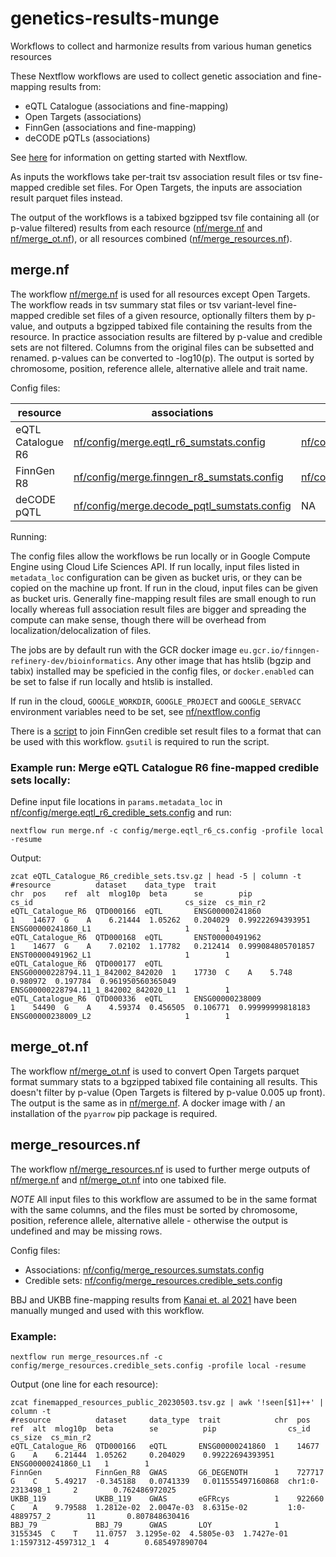 # genetics-results-munge
Workflows to collect and harmonize results from various human genetics resources


These Nextflow workflows are used to collect genetic association and fine-mapping results from:

- eQTL Catalogue (associations and fine-mapping)
- Open Targets (associations)
- FinnGen (associations and fine-mapping)
- deCODE pQTLs (associations)

See [here](https://www.nextflow.io/docs/latest/getstarted.html) for information on getting started with Nextflow.

As inputs the workflows take per-trait tsv association result files or tsv fine-mapped credible set files. For Open Targets, the inputs are association result parquet files instead.

The output of the workflows is a tabixed bgzipped tsv file containing all (or p-value filtered) results from each resource ([nf/merge.nf](nf/merge.nf) and [nf/merge_ot.nf](nf/merge_ot.nf)), or all resources combined ([nf/merge_resources.nf](nf/merge_resources.nf)).

## merge.nf

The workflow [nf/merge.nf](nf/merge.nf) is used for all resources except Open Targets. The workflow reads in tsv summary stat files or tsv variant-level fine-mapped credible set files of a given resource, optionally filters them by p-value, and outputs a bgzipped tabixed file containing the results from the resource. In practice association results are filtered by p-value and credible sets are not filtered. Columns from the original files can be subsetted and renamed. p-values can be converted to -log10(p). The output is sorted by chromosome, position, reference allele, alternative allele and trait name.

Config files:

| resource | associations | credible sets |
| --- | --- | --- |
| eQTL Catalogue R6 | [nf/config/merge.eqtl_r6_sumstats.config](nf/config/merge.eqtl_r6_sumstats.config) | [nf/config/merge.eqtl_r6_credible_sets.config](nf/config/merge.eqtl_r6_credible_sets.config) |
| FinnGen R8 | [nf/config/merge.finngen_r8_sumstats.config](nf/config/merge.finngen_r8_sumstats.config) | [nf/config/merge.finngen_r8_credible_sets.config](nf/config/merge.finngen_r8_credible_sets.config) |
| deCODE pQTL | [nf/config/merge.decode_pqtl_sumstats.config](nf/config/merge.decode_pqtl_sumstats.config) | NA |

Running:

The config files allow the workflows be run locally or in Google Compute Engine using Cloud Life Sciences API. If run locally, input files listed in `metadata_loc` configuration can be given as bucket uris, or they can be copied on the machine up front. If run in the cloud, input files can be given as bucket uris. Generally fine-mapping result files are small enough to run locally whereas full association result files are bigger and spreading the compute can make sense, though there will be overhead from localization/delocalization of files.

The jobs are by default run with the GCR docker image `eu.gcr.io/finngen-refinery-dev/bioinformatics`. Any other image that has htslib (bgzip and tabix) installed may be speficied in the config files, or `docker.enabled` can be set to false if run locally and htslib is installed.

If run in the cloud, `GOOGLE_WORKDIR`, `GOOGLE_PROJECT` and `GOOGLE_SERVACC` environment variables need to be set, see [nf/nextflow.config](nf/nextflow.config)

There is a [script](scripts/munge_fg_credsets.sh) to join FinnGen credible set result files to a format that can be used with this workflow. `gsutil` is required to run the script.

### Example run: Merge eQTL Catalogue R6 fine-mapped credible sets locally:

Define input file locations in `params.metadata_loc` in [nf/config/merge.eqtl_r6_credible_sets.config](nf/config/merge.eqtl_r6_credible_sets.config) and run:

```
nextflow run merge.nf -c config/merge.eqtl_r6_cs.config -profile local -resume
```

Output:

```
zcat eQTL_Catalogue_R6_credible_sets.tsv.gz | head -5 | column -t
#resource          dataset    data_type  trait                               chr  pos    ref  alt  mlog10p  beta      se        pip                cs_id                                  cs_size  cs_min_r2
eQTL_Catalogue_R6  QTD000166  eQTL       ENSG00000241860                     1    14677  G    A    6.21444  1.05262   0.204029  0.99222694393951   ENSG00000241860_L1                     1        1
eQTL_Catalogue_R6  QTD000168  eQTL       ENST00000491962                     1    14677  G    A    7.02102  1.17782   0.212414  0.999084805701857  ENST00000491962_L1                     1        1
eQTL_Catalogue_R6  QTD000177  eQTL       ENSG00000228794.11_1_842002_842020  1    17730  C    A    5.748    0.980972  0.197784  0.961950560365049  ENSG00000228794.11_1_842002_842020_L1  1        1
eQTL_Catalogue_R6  QTD000336  eQTL       ENSG00000238009                     1    54490  G    A    4.59374  0.456505  0.106771  0.99999999818183   ENSG00000238009_L2                     1        1
```

## merge_ot.nf

The workflow [nf/merge_ot.nf](nf/merge_ot.nf) is used to convert Open Targets parquet format summary stats to a bgzipped tabixed file containing all results. This doesn't filter by p-value (Open Targets is filtered by p-value 0.005 up front). The output is the same as in [nf/merge.nf](nf/merge.nf). A docker image with / an installation of the `pyarrow` pip package is required.

## merge_resources.nf

The workflow [nf/merge_resources.nf](nf/merge_resources.nf) is used to further merge outputs of [nf/merge.nf](merge.nf) and [nf/merge_ot.nf](merge_ot.nf) into one tabixed file.

*NOTE* All input files to this workflow are assumed to be in the same format with the same columns, and the files must be sorted by chromosome, position, reference allele, alternative allele - otherwise the output is undefined and may be missing rows.

Config files:

- Associations: [nf/config/merge_resources.sumstats.config](nf/config/merge_resources.sumstats.config)
- Credible sets: [nf/config/merge_resources.credible_sets.config](nf/config/merge_resources.credible_sets.config)

BBJ and UKBB fine-mapping results from [Kanai et. al 2021](https://www.medrxiv.org/content/10.1101/2021.09.03.21262975v1) have been manually munged and used with this workflow.

### Example:

```
nextflow run merge_resources.nf -c config/merge_resources.credible_sets.config -profile local -resume
```

Output (one line for each resource):

```
zcat finemapped_resources_public_20230503.tsv.gz | awk '!seen[$1]++' | column -t
#resource          dataset     data_type  trait            chr  pos      ref  alt  mlog10p  beta        se          pip                cs_id                cs_size  cs_min_r2
eQTL_Catalogue_R6  QTD000166   eQTL       ENSG00000241860  1    14677    G    A    6.21444  1.05262     0.204029    0.99222694393951   ENSG00000241860_L1   1        1
FinnGen            FinnGen_R8  GWAS       G6_DEGENOTH      1    727717   G    C    5.49217  -0.345188   0.0741339   0.011555497160868  chr1:0-2313498_1     2        0.762486972025
UKBB_119           UKBB_119    GWAS       eGFRcys          1    922660   C    A    9.79588  1.2812e-02  2.0047e-03  8.6315e-02         1:0-4889757_2        11       0.807848630416
BBJ_79             BBJ_79      GWAS       LOY              1    3155345  C    T    11.0757  3.1295e-02  4.5805e-03  1.7427e-01         1:1597312-4597312_1  4        0.685497890704
```


